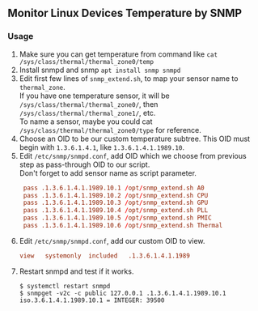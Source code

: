 ## Monitor Linux Devices Temperature by SNMP

### Usage

1. Make sure you can get temperature from command like `cat /sys/class/thermal/thermal_zone0/temp`
2. Install snmpd and snmp `apt install snmp snmpd`
3. Edit first few lines of `snmp_extend.sh`, to map your sensor name to `thermal_zone`.  
   If you have one temperature sensor, it will be `/sys/class/thermal/thermal_zone0/`, then `/sys/class/thermal/thermal_zone1/`, etc.  
   To name a sensor, maybe you could cat `/sys/class/thermal/thermal_zone0/type` for reference.
4. Choose an OID to be our custom temperature subtree. This OID must begin with `1.3.6.1.4.1`, like `1.3.6.1.4.1.1989.10`.
5. Edit `/etc/snmp/snmpd.conf`, add OID which we choose from previous step as pass-through OID to our script.  
   Don't forget to add sensor name as script parameter.
   ```conf
    pass .1.3.6.1.4.1.1989.10.1 /opt/snmp_extend.sh A0
    pass .1.3.6.1.4.1.1989.10.2 /opt/snmp_extend.sh CPU
    pass .1.3.6.1.4.1.1989.10.3 /opt/snmp_extend.sh GPU
    pass .1.3.6.1.4.1.1989.10.4 /opt/snmp_extend.sh PLL
    pass .1.3.6.1.4.1.1989.10.5 /opt/snmp_extend.sh PMIC
    pass .1.3.6.1.4.1.1989.10.6 /opt/snmp_extend.sh Thermal
   ```
6. Edit `/etc/snmp/snmpd.conf`, add our custom OID to view. 
   ```conf
   view   systemonly  included   .1.3.6.1.4.1.1989
   ```
7. Restart snmpd and test if it works.
   ```shell
   $ systemctl restart snmpd
   $ snmpget -v2c -c public 127.0.0.1 .1.3.6.1.4.1.1989.10.1
   iso.3.6.1.4.1.1989.10.1 = INTEGER: 39500
   ```
   